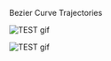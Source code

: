 
Bezier Curve Trajectories

![TEST gif](https://github.com/Ethress/Small-Adventures/C++/Bezier-Curve-Trajectories/Images/Gif-Trajectory.gif?raw=true)

![TEST gif]([https://github.com/Ethress/Small-Adventures/C++/Bezier-Curve-Trajectories/Images/Gif-Trajectory.gif?raw=true])
